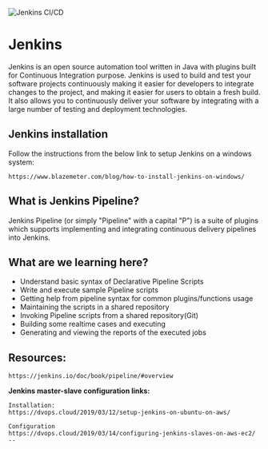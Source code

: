 ![Jenkins CI/CD](https://www.google.com/url?sa=i&url=https%3A%2F%2Fwww.slideshare.net%2Fjanakiramm%2Fbuilding-cicd-pipelines-with-jenkins-and-kubernetes&psig=AOvVaw3pgkP4p-Hrylvq1MPyRKgx&ust=1584358410328000&source=images&cd=vfe&ved=0CAIQjRxqFwoTCKj-3O-wnOgCFQAAAAAdAAAAABAP)
# Jenkins
Jenkins is an open source automation tool written in Java with plugins built for Continuous Integration purpose. Jenkins is used to build and test your software projects continuously making it easier for developers to integrate changes to the project, and making it easier for users to obtain a fresh build. It also allows you to continuously deliver your software by integrating with a large number of testing and deployment technologies.

## Jenkins installation
Follow the instructions from the below link to setup Jenkins on a windows system:

```
https://www.blazemeter.com/blog/how-to-install-jenkins-on-windows/
```

## What is Jenkins Pipeline?
Jenkins Pipeline (or simply "Pipeline" with a capital "P") is a suite of plugins which supports implementing and integrating continuous delivery pipelines into Jenkins.

## What are we learning here?
- Understand basic syntax of Declarative Pipeline Scripts
- Write and execute sample Pipeline scripts
- Getting help from pipeline syntax for common plugins/functions usage
- Maintaining the scripts in a shared repository
- Invoking Pipeline scripts from a shared repository(Git)
- Building some realtime cases and executing 
- Generating and viewing the reports of the executed jobs

## Resources:
```
https://jenkins.io/doc/book/pipeline/#overview
```

**Jenkins master-slave configuration links:**
```
Installation:
https://dvops.cloud/2019/03/12/setup-jenkins-on-ubuntu-on-aws/

Configuration
https://dvops.cloud/2019/03/14/configuring-jenkins-slaves-on-aws-ec2/ -- 
```
